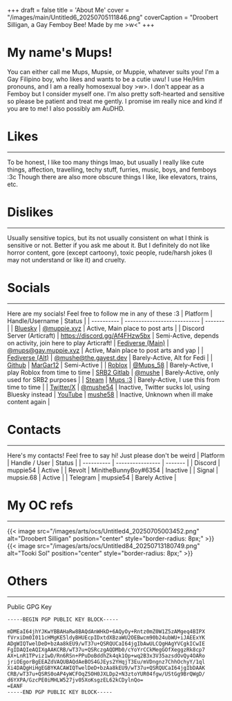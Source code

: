 +++
draft = false
title = 'About Me'
cover = "/images/main/Untitled6_20250705111846.png"
coverCaption = "Droobert Silligan, a Gay Femboy Bee! Made by me >w<"
+++
# My name's Mups!

You can either call me Mups, Mupsie, or Muppie, whatever suits you! I'm a Gay Filipino boy, who likes and wants to be a cutie uwu! I use He/Him pronouns, and I am a really homosexual boy >w>. I don't appear as a Femboy but I consider myself one. I'm also pretty soft-hearted and sensitive so please be patient and treat me gently. I promise im really nice and kind if you are to me! I also possibly am AuDHD.

# Likes

---
To be honest, I like too many things lmao, but usually I really like cute things, affection, travelling, techy stuff, furries, music, boys, and femboys :3c Though there are also more obscure things I like, like elevators, trains, etc.

# Dislikes

---
Usually sensitive topics, but its not usually consistent on what I think is sensitive or not. Better if you ask me about it. But I definitely do not like horror content, gore (except cartoony), toxic people, rude/harsh jokes (I may not understand or like it) and cruelty.

# Socials

---
Here are my socials! Feel free to follow me in any of these :3
| Platform | Handle/Username | Status |
| ---------- | --------------------------- | ------- |
| [Bluesky](https://bsky.app) | [@muppie.xyz](https://bsky.app/profile/did:plc:ap2utyabfsnt7tkdnizsvdvw) | Active, Main place to post arts |
| Discord Server (Articraft) | https://discord.gg/Af4FHzw5bx | Semi-Active, depends on activity, join here to play Articraft!
| [Fediverse (Main)](https://gay.muppie.xyz) | [@mups@gay.muppie.xyz](https://gay.muppie.xyz/@mups) | Active, Main place to post arts and yap |
| [Fediverse (Alt)](https://the.gayest.dev) | [@mushe@the.gayest.dev](https://the.gayest.dev/@mushe) | Barely-Active, Alt for Fedi |
| [Github](https://github.com) | [MarGar12](https://github.com/MarGar12) | Semi-Active |
| [Roblox](https://www.roblox.com) | [@Mups_58](https://www.roblox.com/users/7136128116/profile) | Barely-Active, I play Roblox from time to time
| [SRB2 Gitlab](https://git.do.srb2.org) | [@mushe](https://git.do.srb2.org/mushe) | Barely-Active, only used for SRB2 purposes |
| [Steam](https://steamcommunity.com) | [Mups :3](https://steamcommunity.com/profiles/76561199089846045/) | Barely-Active, I use this from time to time |
| [Twitter/X](https://x.com) | [@mushe54](https://x.com/mushe54) | Inactive, Twitter sucks lol, using Bluesky instead
| [YouTube](https://www.youtube.com) | [mushe58](https://www.youtube.com/channel/UCyFNLmPw5MS3VLLm-WIkdfw) | Inactive, Unknown when ill make content again |

# Contacts

---
Here's my contacts! Feel free to say hi! Just please don't be weird
| Platform | Handle / User | Status |
| ---------- | ---------------- | ------- |
| Discord | muppie54 | Active |
| Revolt | MinitheBunnyBoy#6354 | Inactive |
| Signal | mupsie.68 | Active |
| Telegram | mupsie54 | Barely Active |


# My OC refs

---
{{< image src="/images/arts/ocs/Untitled4_20250705003452.png" alt="Droobert Silligan" position="center" style="border-radius: 8px;" >}}
{{< image src="/images/arts/ocs/Untitled84_20250713180749.png" alt="Tooki Sol" position="center" style="border-radius: 8px;" >}}

# Others

---
Public GPG Key
```
-----BEGIN PGP PUBLIC KEY BLOCK-----

mDMEaI64jhYJKwYBBAHaRw8BAQdAnWHkD+6AQyOy+Rntz0mZ0W1Z5zAMgeq4BIPX
fVrxiDm0I011cHMgKE5ldyBHUEcpIDxtdXBzaWU2OEBwcm90b24ubWU+iJAEExYK
ADgWIQTwelDeD+bzAa8kEU9/wT37u+QSRQUCaI64jgIbAwULCQgHAgYVCgkICwIE
FgIDAQIeAQIXgAAKCRB/wT37u+QSRczgAQDMb0/cYoYrCCkMegGOfXeggzRk8cp7
AX+LnR1TPviz1wD/Rn6RSn+PPuDoBddhZk4qk1Op+wq2B3x3V35azsdOvQy4OARo
jriOEgorBgEEAZdVAQUBAQdAeBOS4GJEys2YHqjT3Eu/mVDngnz7ChhOchyY/1ql
Xi4DAQgHiHgEGBYKACAWIQTwelDeD+bzAa8kEU9/wT37u+QSRQUCaI64jgIbDAAK
CRB/wT37u+QSRS0oAP4yWCFOqZ5OH0JXLDp2+N3ztoYUR04fgw/UStGg9BrQWgD/
d6YXPA/GzcPE0iMHLW527jv05XoKsgzEL62kCDylnQo=
=EANF
-----END PGP PUBLIC KEY BLOCK-----
```
